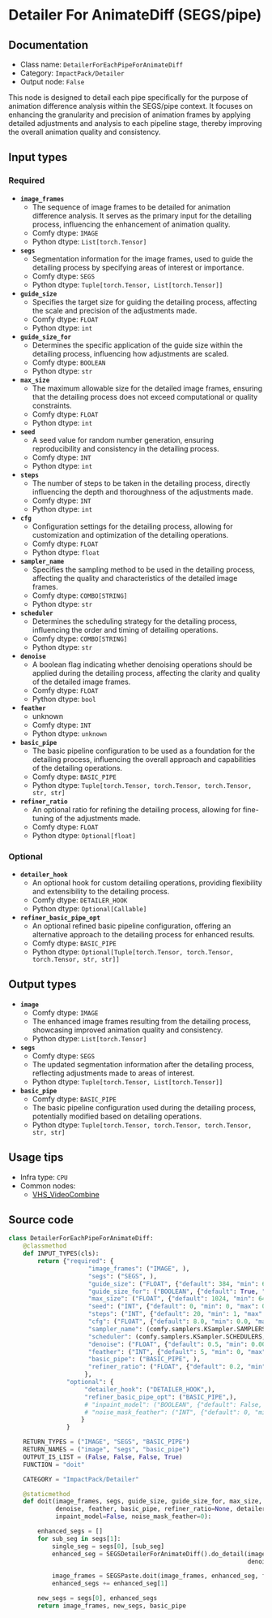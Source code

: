 # Detailer For AnimateDiff (SEGS/pipe)
## Documentation
- Class name: `DetailerForEachPipeForAnimateDiff`
- Category: `ImpactPack/Detailer`
- Output node: `False`

This node is designed to detail each pipe specifically for the purpose of animation difference analysis within the SEGS/pipe context. It focuses on enhancing the granularity and precision of animation frames by applying detailed adjustments and analysis to each pipeline stage, thereby improving the overall animation quality and consistency.
## Input types
### Required
- **`image_frames`**
    - The sequence of image frames to be detailed for animation difference analysis. It serves as the primary input for the detailing process, influencing the enhancement of animation quality.
    - Comfy dtype: `IMAGE`
    - Python dtype: `List[torch.Tensor]`
- **`segs`**
    - Segmentation information for the image frames, used to guide the detailing process by specifying areas of interest or importance.
    - Comfy dtype: `SEGS`
    - Python dtype: `Tuple[torch.Tensor, List[torch.Tensor]]`
- **`guide_size`**
    - Specifies the target size for guiding the detailing process, affecting the scale and precision of the adjustments made.
    - Comfy dtype: `FLOAT`
    - Python dtype: `int`
- **`guide_size_for`**
    - Determines the specific application of the guide size within the detailing process, influencing how adjustments are scaled.
    - Comfy dtype: `BOOLEAN`
    - Python dtype: `str`
- **`max_size`**
    - The maximum allowable size for the detailed image frames, ensuring that the detailing process does not exceed computational or quality constraints.
    - Comfy dtype: `FLOAT`
    - Python dtype: `int`
- **`seed`**
    - A seed value for random number generation, ensuring reproducibility and consistency in the detailing process.
    - Comfy dtype: `INT`
    - Python dtype: `int`
- **`steps`**
    - The number of steps to be taken in the detailing process, directly influencing the depth and thoroughness of the adjustments made.
    - Comfy dtype: `INT`
    - Python dtype: `int`
- **`cfg`**
    - Configuration settings for the detailing process, allowing for customization and optimization of the detailing operations.
    - Comfy dtype: `FLOAT`
    - Python dtype: `float`
- **`sampler_name`**
    - Specifies the sampling method to be used in the detailing process, affecting the quality and characteristics of the detailed image frames.
    - Comfy dtype: `COMBO[STRING]`
    - Python dtype: `str`
- **`scheduler`**
    - Determines the scheduling strategy for the detailing process, influencing the order and timing of detailing operations.
    - Comfy dtype: `COMBO[STRING]`
    - Python dtype: `str`
- **`denoise`**
    - A boolean flag indicating whether denoising operations should be applied during the detailing process, affecting the clarity and quality of the detailed image frames.
    - Comfy dtype: `FLOAT`
    - Python dtype: `bool`
- **`feather`**
    - unknown
    - Comfy dtype: `INT`
    - Python dtype: `unknown`
- **`basic_pipe`**
    - The basic pipeline configuration to be used as a foundation for the detailing process, influencing the overall approach and capabilities of the detailing operations.
    - Comfy dtype: `BASIC_PIPE`
    - Python dtype: `Tuple[torch.Tensor, torch.Tensor, torch.Tensor, str, str]`
- **`refiner_ratio`**
    - An optional ratio for refining the detailing process, allowing for fine-tuning of the adjustments made.
    - Comfy dtype: `FLOAT`
    - Python dtype: `Optional[float]`
### Optional
- **`detailer_hook`**
    - An optional hook for custom detailing operations, providing flexibility and extensibility to the detailing process.
    - Comfy dtype: `DETAILER_HOOK`
    - Python dtype: `Optional[Callable]`
- **`refiner_basic_pipe_opt`**
    - An optional refined basic pipeline configuration, offering an alternative approach to the detailing process for enhanced results.
    - Comfy dtype: `BASIC_PIPE`
    - Python dtype: `Optional[Tuple[torch.Tensor, torch.Tensor, torch.Tensor, str, str]]`
## Output types
- **`image`**
    - Comfy dtype: `IMAGE`
    - The enhanced image frames resulting from the detailing process, showcasing improved animation quality and consistency.
    - Python dtype: `List[torch.Tensor]`
- **`segs`**
    - Comfy dtype: `SEGS`
    - The updated segmentation information after the detailing process, reflecting adjustments made to areas of interest.
    - Python dtype: `Tuple[torch.Tensor, List[torch.Tensor]]`
- **`basic_pipe`**
    - Comfy dtype: `BASIC_PIPE`
    - The basic pipeline configuration used during the detailing process, potentially modified based on detailing operations.
    - Python dtype: `Tuple[torch.Tensor, torch.Tensor, torch.Tensor, str, str]`
## Usage tips
- Infra type: `CPU`
- Common nodes:
    - [VHS_VideoCombine](../../ComfyUI-VideoHelperSuite/Nodes/VHS_VideoCombine.md)



## Source code
```python
class DetailerForEachPipeForAnimateDiff:
    @classmethod
    def INPUT_TYPES(cls):
        return {"required": {
                      "image_frames": ("IMAGE", ),
                      "segs": ("SEGS", ),
                      "guide_size": ("FLOAT", {"default": 384, "min": 64, "max": nodes.MAX_RESOLUTION, "step": 8}),
                      "guide_size_for": ("BOOLEAN", {"default": True, "label_on": "bbox", "label_off": "crop_region"}),
                      "max_size": ("FLOAT", {"default": 1024, "min": 64, "max": nodes.MAX_RESOLUTION, "step": 8}),
                      "seed": ("INT", {"default": 0, "min": 0, "max": 0xffffffffffffffff}),
                      "steps": ("INT", {"default": 20, "min": 1, "max": 10000}),
                      "cfg": ("FLOAT", {"default": 8.0, "min": 0.0, "max": 100.0}),
                      "sampler_name": (comfy.samplers.KSampler.SAMPLERS,),
                      "scheduler": (comfy.samplers.KSampler.SCHEDULERS,),
                      "denoise": ("FLOAT", {"default": 0.5, "min": 0.0001, "max": 1.0, "step": 0.01}),
                      "feather": ("INT", {"default": 5, "min": 0, "max": 100, "step": 1}),
                      "basic_pipe": ("BASIC_PIPE", ),
                      "refiner_ratio": ("FLOAT", {"default": 0.2, "min": 0.0, "max": 1.0}),
                     },
                "optional": {
                     "detailer_hook": ("DETAILER_HOOK",),
                     "refiner_basic_pipe_opt": ("BASIC_PIPE",),
                     # "inpaint_model": ("BOOLEAN", {"default": False, "label_on": "enabled", "label_off": "disabled"}),
                     # "noise_mask_feather": ("INT", {"default": 0, "min": 0, "max": 100, "step": 1}),
                    }
                }

    RETURN_TYPES = ("IMAGE", "SEGS", "BASIC_PIPE")
    RETURN_NAMES = ("image", "segs", "basic_pipe")
    OUTPUT_IS_LIST = (False, False, False, True)
    FUNCTION = "doit"

    CATEGORY = "ImpactPack/Detailer"

    @staticmethod
    def doit(image_frames, segs, guide_size, guide_size_for, max_size, seed, steps, cfg, sampler_name, scheduler,
             denoise, feather, basic_pipe, refiner_ratio=None, detailer_hook=None, refiner_basic_pipe_opt=None,
             inpaint_model=False, noise_mask_feather=0):

        enhanced_segs = []
        for sub_seg in segs[1]:
            single_seg = segs[0], [sub_seg]
            enhanced_seg = SEGSDetailerForAnimateDiff().do_detail(image_frames, single_seg, guide_size, guide_size_for, max_size, seed, steps, cfg, sampler_name, scheduler,
                                                                  denoise, basic_pipe, refiner_ratio, refiner_basic_pipe_opt, inpaint_model, noise_mask_feather)

            image_frames = SEGSPaste.doit(image_frames, enhanced_seg, feather, alpha=255)[0]
            enhanced_segs += enhanced_seg[1]

        new_segs = segs[0], enhanced_segs
        return image_frames, new_segs, basic_pipe

```
